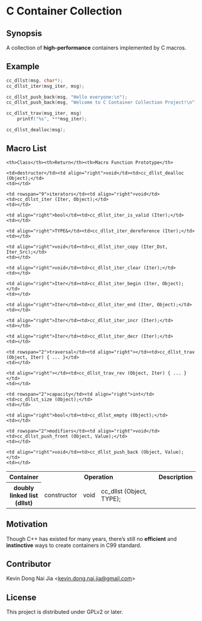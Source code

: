# C Container Collection

## Synopsis

A collection of **high-performance** containers implemented by C macros.

## Example

```C
cc_dllst(msg, char*);
cc_dllst_iter(msg_iter, msg);

cc_dllst_push_back(msg, "Hello everyone:\n");
cc_dllst_push_back(msg, "Welcome to C Container Collection Project!\n");

cc_dllst_trav(msg_iter, msg)
    printf("%s", ***msg_iter);

cc_dllst_dealloc(msg);
```

## Macro List

<table>
<tr>
	<th rowspan="2">Container</th>
	<th colspan="3">Operation</th>
	<th rowspan="2">Description</th>
</tr>
<tr>
	
	<th>Class</th><th>Return</th><th>Macro Function Prototype</th>
	
</tr>
<tr>
	<th rowspan="17">doubly</br>linked list</br>(dllst)</th>
	<td>constructor</td><td align="right">void</td><td>cc_dllst (Object, TYPE);</td>
	<td></td>
</tr>
<tr>
	
	<td>destructor</td><td align="right">void</td><td>cc_dllst_dealloc (Object);</td>
	<td></td>
</tr>
<tr>
	
	<td rowspan="9">iterators</td><td align="right">void</td><td>cc_dllst_iter (Iter, Object);</td>
	<td></td>
</tr>
<tr>
	
	<td align="right">bool</td><td>cc_dllst_iter_is_valid (Iter);</td>
	<td></td>
</tr>
<tr>
	
	<td align="right">TYPE&</td><td>cc_dllst_iter_dereference (Iter);</td>
	<td></td>
</tr>
<tr>
	
	<td align="right">void</td><td>cc_dllst_iter_copy (Iter_Dst, Iter_Src);</td>
	<td></td>
</tr>
<tr>
	
	<td align="right">void</td><td>cc_dllst_iter_clear (Iter);</td>
	<td></td>
</tr>
<tr>
	
	<td align="right">Iter</td><td>cc_dllst_iter_begin (Iter, Object);</td>
	<td></td>
</tr>
<tr>
	
	<td align="right">Iter</td><td>cc_dllst_iter_end (Iter, Object);</td>
	<td></td>
</tr>
<tr>
	
	<td align="right">Iter</td><td>cc_dllst_iter_incr (Iter);</td>
	<td></td>
</tr>
<tr>
	
	<td align="right">Iter</td><td>cc_dllst_iter_decr (Iter);</td>
	<td></td>
</tr>
<tr>
	
	<td rowspan="2">traversal</td><td align="right"></td><td>cc_dllst_trav (Object, Iter) { ... }</td>
	<td></td>
</tr>
<tr>
	
	<td align="right"></td><td>cc_dllst_trav_rev (Object, Iter) { ... }</td>
	<td></td>
</tr>
<tr>
	
	<td rowspan="2">capacity</td><td align="right">int</td><td>cc_dllst_size (Object);</td>
	<td></td>
</tr>
<tr>
	
	<td align="right">bool</td><td>cc_dllst_empty (Object);</td>
	<td></td>
</tr>
<tr>
	
	<td rowspan="2">modifiers</td><td align="right">void</td><td>cc_dllst_push_front (Object, Value);</td>
	<td></td>
</tr>
<tr>
	
	<td align="right">void</td><td>cc_dllst_push_back (Object, Value);</td>
	<td></td>
</tr>
</table>

## Motivation

Though C++ has existed for many years, there’s still no **efficient** and **instinctive** ways to create containers in C99 standard.

## Contributor

Kevin Dong Nai Jia <<kevin.dong.nai.jia@gmail.com>>

## License

This project is distributed under GPLv2 or later.
